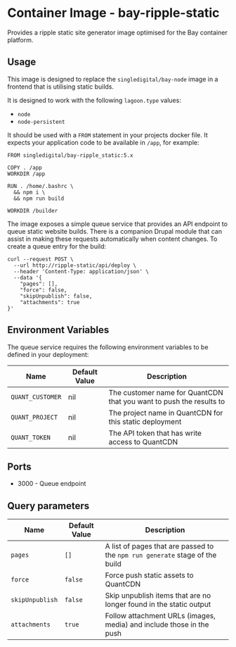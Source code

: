 # Container Image - bay-ripple-static

Provides a ripple static site generator image optimised for the Bay container platform.

## Usage

This image is designed to replace the `singledigital/bay-node` image in a frontend that is utilising static builds.

It is designed to work with the following `lagoon.type` values:

- `node`
- `node-persistent`

It should be used with a `FROM` statement in your projects docker file. It expects your application code to be available in `/app`, for example:

```
FROM singledigital/bay-ripple_static:5.x

COPY . /app
WORKDIR /app

RUN . /home/.bashrc \
  && npm i \
  && npm run build

WORKDIR /builder
```

The image exposes a simple queue service that provides an API endpoint to queue static website builds. There is a companion Drupal module that can assist in making these requests automatically when content changes. To create a queue entry for the build:

```
curl --request POST \
  --url http://ripple-static/api/deploy \
  --header 'Content-Type: application/json' \
  --data '{
	"pages": [],
	"force": false,
	"skipUnpublish": false,
	"attachments": true
}'
```

## Environment Variables

The queue service requires the following environment variables to be defined in your deployment:

| Name             | Default Value | Description                                                         |
| ---------------- | ------------- | ------------------------------------------------------------------- |
| `QUANT_CUSTOMER` | nil           | The customer name for QuantCDN that you want to push the results to |
| `QUANT_PROJECT`  | nil           | The project name in QuantCDN for this static deployment             |
| `QUANT_TOKEN`    | nil           | The API token that has write access to QuantCDN                     |

## Ports

- 3000 - Queue endpoint

## Query parameters

| Name            | Default Value | Description                                                                   |
| --------------- | ------------- | ----------------------------------------------------------------------------- |
| `pages`         | `[]`          | A list of pages that are passed to  the `npm run generate` stage of the build |
| `force`         | `false`       | Force push static assets to QuantCDN                                          |
| `skipUnpublish` | `false`       | Skip unpublish items that are no longer found in the static output            |
| `attachments`   | `true`        | Follow attachment URLs (images, media) and include those in the push          |